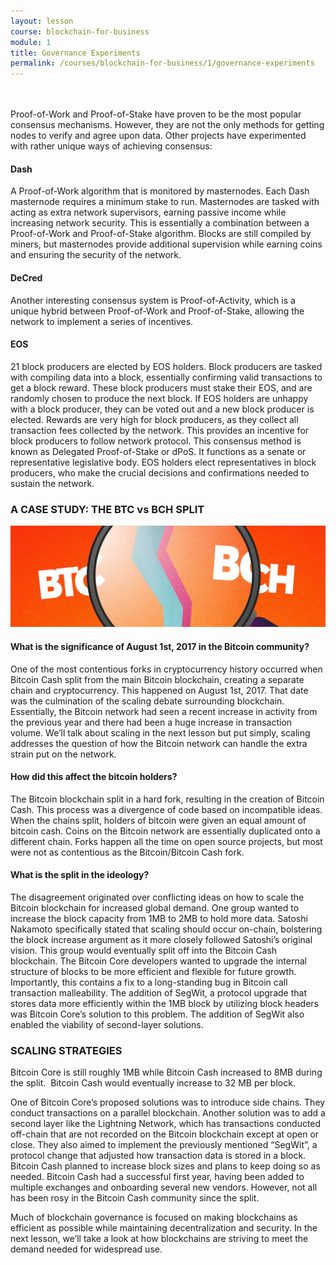 ```yaml
---
layout: lesson
course: blockchain-for-business
module: 1
title: Governance Experiments
permalink: /courses/blockchain-for-business/1/governance-experiments
---
```


<br>
<br>
<span class="openingParagraph">
Proof-of-Work and Proof-of-Stake have proven to be the most popular consensus mechanisms. However, they are not the only methods for getting nodes to verify and agree upon data. Other projects have experimented with rather unique ways of achieving consensus:</span>
<h4>Dash</h4>
<span style="font-weight: 400;">A Proof-of-Work algorithm that is monitored by masternodes. Each Dash masternode requires a minimum stake to run. Masternodes are tasked with acting as extra network supervisors, earning passive income while increasing network security. This is essentially a combination between a Proof-of-Work and Proof-of-Stake algorithm. Blocks are still compiled by miners, but masternodes provide additional supervision while earning coins and ensuring the security of the network.
</span>
<h4>DeCred</h4>
<span style="font-weight: 400;">Another interesting consensus system is Proof-of-Activity, which is a unique hybrid between Proof-of-Work and Proof-of-Stake, allowing the network to implement a series of incentives. </span>
<h4>EOS</h4>
<span style="font-weight: 400;">21 block producers are elected by EOS holders. Block producers are tasked with compiling data into a block, essentially confirming valid transactions to get a block reward. These block producers must stake their EOS, and are randomly chosen to produce the next block. If EOS holders are unhappy with a block producer, they can be voted out and a new block producer is elected. </span><span style="font-weight: 400;">Rewards are very high for block producers, as they collect all transaction fees collected by the network. This provides an incentive for block producers to follow network protocol. </span><span style="font-weight: 400;">This consensus method is known as Delegated Proof-of-Stake or dPoS. It functions as a senate or representative legislative body. EOS holders elect representatives in block producers, who make the crucial decisions and confirmations needed to sustain the network.</span>

<h3>A CASE STUDY: THE BTC vs BCH SPLIT</h3>

<img src="/assets/img/courses/blockchain-for-business/CaseStudySplit-01.jpg" />

<h4>What is the significance of August 1st, 2017 in the Bitcoin community?</h4>
<span style="font-weight: 400;">One of the most contentious forks in cryptocurrency history occurred when Bitcoin Cash split from the main Bitcoin blockchain, creating a separate chain and cryptocurrency. This happened on August 1st, 2017. That date was the culmination of the scaling debate surrounding blockchain. Essentially, the Bitcoin network had seen a recent increase in activity from the previous year and there had been a huge increase in transaction volume. We’ll talk about scaling in the next lesson but put simply, scaling addresses the question of how the Bitcoin network can handle the extra strain put on the network.</span>
<h4>How did this affect the bitcoin holders?</h4>
<span style="font-weight: 400;">The Bitcoin blockchain split in a hard fork, resulting in the creation of Bitcoin Cash. This process was a divergence of code based on incompatible ideas. When the chains split, holders of bitcoin were given an equal amount of bitcoin cash. Coins on the Bitcoin network are essentially duplicated onto a different chain. Forks happen all the time on open source projects, but most were not as contentious as the Bitcoin/Bitcoin Cash fork.</span>
<h4>What is the split in the ideology?</h4>
<span style="font-weight: 400;">The disagreement originated over conflicting ideas on how to scale the Bitcoin blockchain for increased global demand. </span><span style="font-weight: 400;">One group wanted to increase the block capacity from 1MB to 2MB to hold more data. Satoshi Nakamoto specifically stated that scaling should occur on-chain, bolstering the block increase argument as it more closely followed Satoshi’s original vision. This group would eventually split off into the Bitcoin Cash blockchain. </span><span style="font-weight: 400;">The Bitcoin Core developers wanted to upgrade the internal structure of blocks to be more efficient and flexible for future growth. Importantly, this contains a fix to a long-standing bug in Bitcoin call transaction malleability. The addition of SegWit, a protocol upgrade that stores data more efficiently within the 1MB block by utilizing block headers was Bitcoin Core’s solution to this problem. The addition of SegWit also enabled the viability of second-layer solutions.</span>
<h3>SCALING STRATEGIES</h3>

<span style="font-weight: 400;">Bitcoin Core is still roughly 1MB while Bitcoin Cash increased to 8MB during the split.  Bitcoin Cash would eventually increase to 32 MB per block. </span>

<span style="font-weight: 400;">One of Bitcoin Core’s proposed solutions was to introduce side chains. They conduct transactions on a parallel blockchain. Another solution was to add a second layer like the Lightning Network, which has transactions conducted off-chain that are not recorded on the Bitcoin blockchain except at open or close. They also aimed to implement the previously mentioned “SegWit”, a protocol change that adjusted how transaction data is stored in a block. Bitcoin Cash planned to increase block sizes and plans to keep doing so as needed. </span><span style="font-weight: 400;">Bitcoin Cash had a successful first year, having been added to multiple exchanges and onboarding several new vendors. However, not all has been rosy in the Bitcoin Cash community since the split.</span>

<span style="font-weight: 400;">Much of blockchain governance is focused on making blockchains as efficient as possible while maintaining decentralization and security. In the next lesson, we’ll take a look at how blockchains are striving to meet the demand needed for widespread use.</span>
